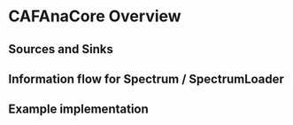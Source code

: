 # CAFAnaCore Overview


## Sources and Sinks 

## Information flow for Spectrum / SpectrumLoader

## Example implementation
